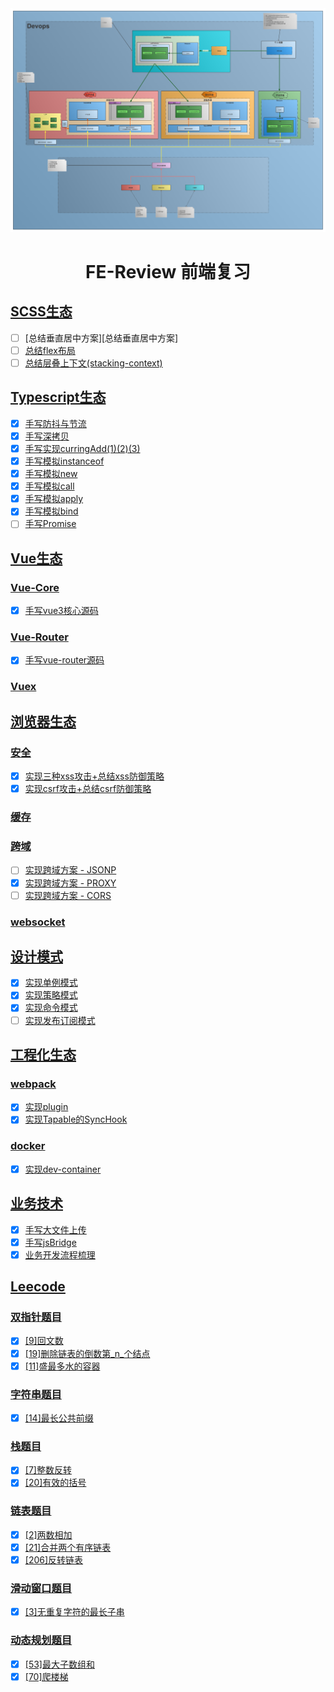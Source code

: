 <div align="center">
<img  src="business/ekwing/pic/Web开发流程图.png"/>
<h1 align="center"> FE-Review 前端复习</h1>
</div>

## [SCSS生态](https://github.com/jaylenchan/fe-review/tree/main/scss)

- [ ] [总结垂直居中方案][总结垂直居中方案]
- [ ] [总结flex布局](https://github.com/jaylenchan/fe-review/tree/main/scss/flex)
- [ ] [总结层叠上下文(stacking-context)](https://github.com/jaylenchan/fe-review/tree/main/scss/stacking-context)

## [Typescript生态](https://github.com/jaylenchan/fe-review/tree/main/typescript)

- [x] [手写防抖与节流](https://github.com/jaylenchan/fe-review/tree/main/typescript/debounce-throttle)
- [x] [手写深拷贝](https://github.com/jaylenchan/fe-review/tree/main/typescript/deep-clone)
- [x] [手写实现curringAdd(1)(2)(3)](https://github.com/jaylenchan/fe-review/tree/main/typescript/curring)
- [x] [手写模拟instanceof](https://github.com/jaylenchan/fe-review/tree/main/typescript/mock-instanceof)
- [x] [手写模拟new](https://github.com/jaylenchan/fe-review/tree/main/typescript/mock-new)
- [x] [手写模拟call](https://github.com/jaylenchan/fe-review/tree/main/typescript/mock-call)
- [x] [手写模拟apply](https://github.com/jaylenchan/fe-review/tree/main/typescript/mock-apply)
- [x] [手写模拟bind](https://github.com/jaylenchan/fe-review/tree/main/typescript/mock-bind)
- [ ] [手写Promise](https://github.com/jaylenchan/fe-review/tree/main/typescript/mock-promise)

## [Vue生态](https://github.com/jaylenchan/fe-review/tree/main/vue)

### [Vue-Core]()

- [x] [手写vue3核心源码](https://github.com/jaylenchan/vue3)

### [Vue-Router](https://github.com/jaylenchan/fe-review/tree/main/vue/vue-router)

- [x] [手写vue-router源码](https://github.com/jaylenchan/fe-review/tree/main/vue/vue-router)

### [Vuex]()

## [浏览器生态](https://github.com/jaylenchan/fe-review/tree/main/network)

### [安全](https://github.com/jaylenchan/fe-review/tree/main/network/web-security)

- [x] [实现三种xss攻击+总结xss防御策略](https://github.com/jaylenchan/fe-review/tree/main/network/web-security/xss)
- [x] [实现csrf攻击+总结csrf防御策略](https://github.com/jaylenchan/fe-review/tree/main/network/web-security/xsrf)

### [缓存](https://github.com/jaylenchan/fe-review/tree/main/network/web-cache)

### [跨域](https://github.com/jaylenchan/fe-review/tree/main/network/web-cross-origin)

- [ ] [实现跨域方案 - JSONP](https://github.com/jaylenchan/fe-review/tree/main/network/web-cross-origin/jsonp)
- [x] [实现跨域方案 - PROXY](https://github.com/jaylenchan/fe-review/tree/main/browser/cross-origin/proxy)
- [ ] [实现跨域方案 - CORS](https://github.com/jaylenchan/fe-review/tree/main/network/web-cross-origin/cors)

### [websocket](https://github.com/jaylenchan/fe-review/tree/main/network/web-websocket)

## [设计模式](https://github.com/jaylenchan/fe-review/tree/main/design-pattern)

- [x] [实现单例模式](https://github.com/jaylenchan/fe-review/tree/main/design-pattern/singleton-pattern)
- [x] [实现策略模式](https://github.com/jaylenchan/fe-review/tree/main/design-pattern/strategy-pattern)
- [x] [实现命令模式](https://github.com/jaylenchan/fe-review/tree/main/design-pattern/command-pattern)
- [ ]  [实现发布订阅模式]()

## [工程化生态](https://github.com/jaylenchan/fe-review/tree/main/engineering)

### [webpack](https://github.com/jaylenchan/fe-review/tree/main/engineering/webpack)

- [x] [实现plugin](https://github.com/jaylenchan/fe-review/tree/main/engineering/webpack/plugin)
- [x] [实现Tapable的SyncHook](https://github.com/jaylenchan/fe-review/tree/main/engineering/webpack/tapable)

### [docker](https://github.com/jaylenchan/fe-review/tree/main/engineering/docker)

- [x] [实现dev-container](https://github.com/jaylenchan/fe-review/tree/main/engineering/docker/.devcontainer)

## [业务技术](https://github.com/jaylenchan/fe-review/tree/main/business)

- [x] [手写大文件上传](https://github.com/jaylenchan/fe-review/tree/main/business/file-upload)
- [x] [手写jsBridge](https://github.com/jaylenchan/fe-review/tree/main/business/hybrid)
- [x] [业务开发流程梳理](https://github.com/jaylenchan/fe-review/tree/main/business/ekwing)

## [Leecode](https://github.com/jaylenchan/fe-review/tree/main/leetcode)

### [双指针题目](https://github.com/jaylenchan/fe-review/tree/main/leetcode/two-pointers)

- [x] [[9]回文数](https://github.com/jaylenchan/fe-review/blob/main/leetcode/two-pointers/%5B9%5D%E5%9B%9E%E6%96%87%E6%95%B0/index.js)
- [x] [[19]删除链表的倒数第_n_个结点](https://github.com/jaylenchan/fe-review/tree/main/leetcode/two-pointers/%5B19%5D%E5%88%A0%E9%99%A4%E9%93%BE%E8%A1%A8%E7%9A%84%E5%80%92%E6%95%B0%E7%AC%AC_n_%E4%B8%AA%E7%BB%93%E7%82%B9/index.js)
- [x] [[11]盛最多水的容器](https://github.com/jaylenchan/fe-review/tree/main/leetcode/two-pointers/%5B11%5D%E7%9B%9B%E6%9C%80%E5%A4%9A%E6%B0%B4%E7%9A%84%E5%AE%B9%E5%99%A8/index.js)

### [字符串题目](https://github.com/jaylenchan/fe-review/tree/main/leetcode/string/%5B14%5D%E6%9C%80%E9%95%BF%E5%85%AC%E5%85%B1%E5%89%8D%E7%BC%80)

- [x] [[14]最长公共前缀](https://github.com/jaylenchan/fe-review/blob/main/leetcode/string/%5B14%5D%E6%9C%80%E9%95%BF%E5%85%AC%E5%85%B1%E5%89%8D%E7%BC%80/index.js)

### [栈题目](https://github.com/jaylenchan/fe-review/tree/main/leetcode/stack)

- [x] [[7]整数反转](https://github.com/jaylenchan/fe-review/blob/main/leetcode/stack/%5B7%5D%E6%95%B4%E6%95%B0%E5%8F%8D%E8%BD%AC/index.js)
- [x] [[20]有效的括号](https://github.com/jaylenchan/fe-review/blob/main/leetcode/stack/%5B20%5D%E6%9C%89%E6%95%88%E7%9A%84%E6%8B%AC%E5%8F%B7/index.js)

### [链表题目](https://github.com/jaylenchan/fe-review/tree/main/leetcode/linked-list)

- [x] [[2]两数相加](https://github.com/jaylenchan/fe-review/blob/main/leetcode/linked-list/%5B2%5D%E4%B8%A4%E6%95%B0%E7%9B%B8%E5%8A%A0/index.js)
- [x] [[21]合并两个有序链表](https://github.com/jaylenchan/fe-review/blob/main/leetcode/linked-list/%5B21%5D%E5%90%88%E5%B9%B6%E4%B8%A4%E4%B8%AA%E6%9C%89%E5%BA%8F%E9%93%BE%E8%A1%A8/index.js)
- [x] [[206]反转链表](https://github.com/jaylenchan/fe-review/blob/main/leetcode/linked-list/%5B206%5D%E5%8F%8D%E8%BD%AC%E9%93%BE%E8%A1%A8/index.js)

### [滑动窗口题目](https://github.com/jaylenchan/fe-review/tree/main/leetcode/sliding-window/%5B3%5D%E6%97%A0%E9%87%8D%E5%A4%8D%E5%AD%97%E7%AC%A6%E7%9A%84%E6%9C%80%E9%95%BF%E5%AD%90%E4%B8%B2)

- [x] [[3]无重复字符的最长子串](https://github.com/jaylenchan/fe-review/blob/main/leetcode/sliding-window/%5B3%5D%E6%97%A0%E9%87%8D%E5%A4%8D%E5%AD%97%E7%AC%A6%E7%9A%84%E6%9C%80%E9%95%BF%E5%AD%90%E4%B8%B2/index.js)

### [动态规划题目](https://github.com/jaylenchan/fe-review/tree/main/leetcode/dynamic-programming)

- [x] [[53]最大子数组和](https://github.com/jaylenchan/fe-review/blob/main/leetcode/dynamic-programming/%5B53%5D%E6%9C%80%E5%A4%A7%E5%AD%90%E6%95%B0%E7%BB%84%E5%92%8C/index.js)
- [x] [[70]爬楼梯](https://github.com/jaylenchan/fe-review/blob/main/leetcode/dynamic-programming/%5B70%5D%E7%88%AC%E6%A5%BC%E6%A2%AF/index.js)
